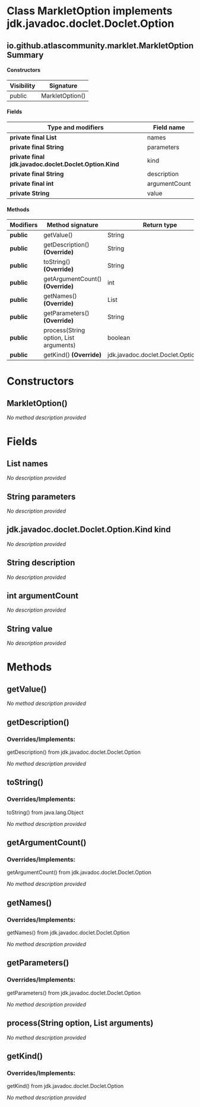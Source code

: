 Class MarkletOption implements jdk.javadoc.doclet.Doclet.Option
===============================================================


io.github.atlascommunity.marklet.MarkletOption Summary
-------
#### Constructors
| Visibility | Signature       |
| ---------- | --------------- |
| public     | MarkletOption() |
#### Fields
| Type and modifiers                                      | Field name    |
| ------------------------------------------------------- | ------------- |
| **private final List<String>**                          | names         |
| **private final String**                                | parameters    |
| **private final jdk.javadoc.doclet.Doclet.Option.Kind** | kind          |
| **private final String**                                | description   |
| **private final int**                                   | argumentCount |
| **private String**                                      | value         |
#### Methods
| Modifiers  | Method signature                               | Return type                           |
| ---------- | ---------------------------------------------- | ------------------------------------- |
| **public** | getValue()                                     | String                                |
| **public** | getDescription() **(Override)**                | String                                |
| **public** | toString() **(Override)**                      | String                                |
| **public** | getArgumentCount() **(Override)**              | int                                   |
| **public** | getNames() **(Override)**                      | List<String>                          |
| **public** | getParameters() **(Override)**                 | String                                |
| **public** | process(String option, List<String> arguments) | boolean                               |
| **public** | getKind() **(Override)**                       | jdk.javadoc.doclet.Doclet.Option.Kind |

Constructors
============
MarkletOption()
---------------
*No method description provided*


Fields
======
List<String> names
--------------------------------------
*No description provided*


String parameters
---------------------------
*No description provided*


jdk.javadoc.doclet.Doclet.Option.Kind kind
------------------------------------------
*No description provided*


String description
----------------------------
*No description provided*


int argumentCount
-----------------
*No description provided*


String value
----------------------
*No description provided*


Methods
=======
getValue()
----------
*No method description provided*


getDescription()
----------------
### Overrides/Implements:
getDescription() from jdk.javadoc.doclet.Doclet.Option

*No method description provided*


toString()
----------
### Overrides/Implements:
toString() from java.lang.Object

*No method description provided*


getArgumentCount()
------------------
### Overrides/Implements:
getArgumentCount() from jdk.javadoc.doclet.Doclet.Option

*No method description provided*


getNames()
----------
### Overrides/Implements:
getNames() from jdk.javadoc.doclet.Doclet.Option

*No method description provided*


getParameters()
---------------
### Overrides/Implements:
getParameters() from jdk.javadoc.doclet.Doclet.Option

*No method description provided*


process(String option, List<String> arguments)
----------------------------------------------
*No method description provided*


getKind()
---------
### Overrides/Implements:
getKind() from jdk.javadoc.doclet.Doclet.Option

*No method description provided*


